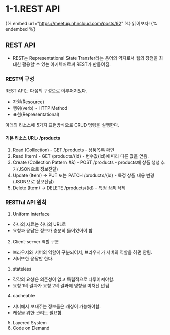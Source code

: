 # 1-1.REST API

{% embed url="https://meetup.nhncloud.com/posts/92" %}
읽어보자!
{% endembed %}

## REST API

* REST는 Representational State Transfer라는 용어의 약자로서 웹의 장점을 최대한 활용할 수 있는 아키텍처로써 REST가 만들어짐.&#x20;

### REST의 구성

REST API는 다음의 구성으로 이루어져있다.

* 자원(Resource)
* 행위(verb) - HTTP Method
* 표현(Representational)

&#x20;

아래의 리소스에 5가지 표현방식으로 CRUD 명령을 실행한다.

#### 기본 리소스 URL: /products

1. ﻿﻿﻿Read (Collection) - GET /products - 상품목록 확인
2. ﻿﻿﻿Read (Item) - GET /products/{id} - 변수값{id}에 따라 다른 값을 얻음.
3. ﻿﻿﻿Create (Collection Pattern #&) - POST /products - products에 상품 생성 추가(JSON으로 정보전달)
4. ﻿﻿﻿Update (Item) -> PUT 또는 PATCH /products/{id} - 특정 상품 내용 변경(JSON으로 정보전달)
5. ﻿﻿﻿Delete (Item) -> DELETE /products/{id} - 특정 상품 삭제



### RESTful API 원칙

1. Uniform interface

* 하나의 자료는 하나의 URL로
* 요청과 응답은 정보가 충분히 들어있어야 함

2. Client-server 역할 구분

* 브라우저와 서버의 역할이 구분되어서, 브라우저가 서버의 역할을 하면 안됨.
* 서버또한 응답만 한다.

3. stateless

* 각각의 요청은 의존성이 없고 독립적으로 다루어져야함.
* 요청 1의 결과가 요청 2의 결과에 영향을 미쳐선 안됨

4. cacheable

* 서버에서 보내주는 정보들은 캐싱이 가능해야함.
* 캐싱을 위한 관리도 필요함.

5. Layered System
6. Code on Demand
